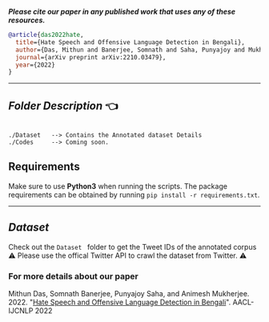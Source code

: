 ***Please cite our paper in any published work that uses any of these resources.***

~~~bibtex
@article{das2022hate,
  title={Hate Speech and Offensive Language Detection in Bengali},
  author={Das, Mithun and Banerjee, Somnath and Saha, Punyajoy and Mukherjee, Animesh},
  journal={arXiv preprint arXiv:2210.03479},
  year={2022}
}
~~~

------------------------------------------
***Folder Description*** :point_left:
------------------------------------------
~~~

./Dataset   --> Contains the Annotated dataset Details
./Codes     --> Coming soon.
~~~
## Requirements 

Make sure to use **Python3** when running the scripts. The package requirements can be obtained by running `pip install -r requirements.txt`.

------------------------------------------
***Dataset***
------------------------------------------
Check out the `Dataset ` folder to get the Tweet IDs of the annotated corpus  :warning: Please use the offical Twitter API to crawl the dataset from Twitter.
:warning:

### For more details about our paper

Mithun Das, Somnath Banerjee, Punyajoy Saha, and Animesh Mukherjee. 2022. "[Hate Speech and Offensive Language Detection in Bengali](https://arxiv.org/abs/2210.03479)". AACL-IJCNLP 2022
